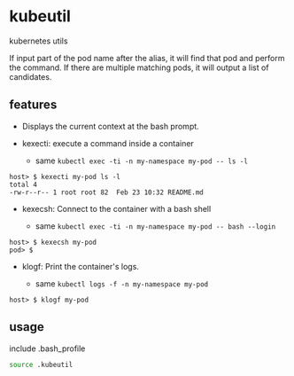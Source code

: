 # kubeutil
kubernetes utils 

If input part of the pod name after the alias, it will find that pod and perform the command.
If there are multiple matching pods, it will output a list of candidates.

## features

- Displays the current context at the bash prompt.

- kexecti: execute a command inside a container

  - same ```kubectl exec -ti -n my-namespace my-pod -- ls -l```

```
host> $ kexecti my-pod ls -l
total 4
-rw-r--r-- 1 root root 82  Feb 23 10:32 README.md
```

- kexecsh: Connect to the container with a bash shell

  - same ```kubectl exec -ti -n my-namespace my-pod -- bash --login```

```
host> $ kexecsh my-pod
pod> $ 
```

- klogf: Print the container's logs.

  - same ```kubectl logs -f -n my-namespace my-pod```

```
host> $ klogf my-pod
```


## usage
include .bash_profile

```bash
source .kubeutil
```
